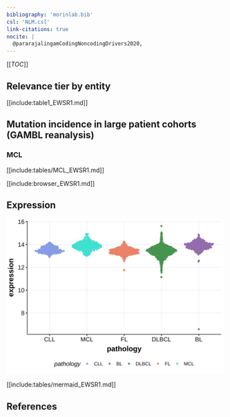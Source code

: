 ```yaml
---
bibliography: 'morinlab.bib'
csl: 'NLM.csl'
link-citations: true
nocite: |
  @pararajalingamCodingNoncodingDrivers2020, 
---
```

[[_TOC_]]


## Relevance tier by entity

[[include:table1_EWSR1.md]]

## Mutation incidence in large patient cohorts (GAMBL reanalysis)

### MCL
[[include:tables/MCL_EWSR1.md]]

<!---
## Mutation pattern and selective pressure estimates
-->

[[include:browser_EWSR1.md]]

## Expression
![](images/gene_expression/EWSR1_by_pathology.svg)
<!-- ORIGIN: pararajalingamCodingNoncodingDrivers2020 -->
<!-- MCL: pararajalingamCodingNoncodingDrivers2020 -->

[[include:tables/mermaid_EWSR1.md]]

## References
